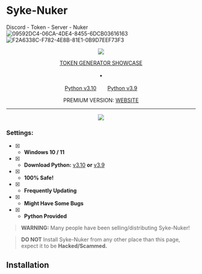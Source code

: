 # Syke-Nuker
Discord - Token - Server - Nuker
![09592DC4-06CA-4DE4-8455-6DCB03616163](https://github.com/HonorHacks/Syke-Nuker/assets/121788566/b9b691be-9811-4073-83c2-283e5aaa84cd)
![F2A6338C-F782-4E8B-81E1-0B9D7EEF73F3](https://github.com/HonorHacks/Syke-Nuker/assets/121788566/1353ec20-4c16-4c5b-abf4-8b027738f81c)

<p align="center">
<img src="https://img.shields.io/github/languages/top/TT-Tutorials/Syke-Nuker?color=6d00c1&label-style=flat-square" </a>
</p>

<p align="center">
<a href="https://www.youtube.com/watch?v=QqLqglDPNCE">TOKEN GENERATOR SHOWCASE</a>
</p>
<p align="center">
 ㅤ•ㅤ

</p>
</p>
<p align="center">
<a href="https://www.python.org/ftp/python/3.10.5/python-3.10.5-amd64.exe">Python v3.10</a>ㅤㅤ 
<a href="https://www.python.org/ftp/python/3.9.0/python-3.9.0-amd64.exe">Python v3.9</a>
</p>
<p align="center">
PREMIUM VERSION:
<a href="https://sykenuker.org/">WEBSITE</a>
</p>

---

<p align="center"> 
  <kbd>
<img src="https://media.discordapp.net/attachments/997998908791857213/1000706753308139540/unknown.png"></img>
  </kbd>
</p>

### Settings:
- [x] - **Windows 10 / 11**
- [x] - **Download Python:** [v3.10](https://www.python.org/ftp/python/3.10.5/python-3.10.5-amd64.exe) **or** [v3.9](https://www.python.org/ftp/python/3.9.0/python-3.9.0-amd64.exe)
- [x] - **100% Safe!**
- [x] - **Frequently Updating**
- [x] - **Might Have Some Bugs**
- [x] - **Python Provided**

> **WARNING:** Many people have been selling/distributing Syke-Nuker!

> **DO NOT** Install Syke-Nuker from any other place than this page, expect it to be **Hacked/Scammed.**

## Installation

